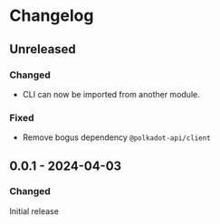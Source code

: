 # Changelog

## Unreleased

### Changed

- CLI can now be imported from another module.

### Fixed

- Remove bogus dependency `@polkadot-api/client`

## 0.0.1 - 2024-04-03

### Changed

Initial release

